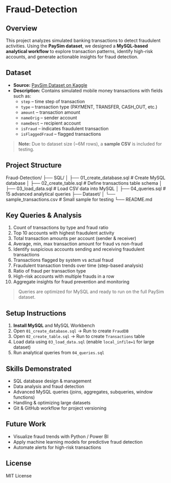 # Fraud-Detection
## Overview
This project analyzes simulated banking transactions to detect fraudulent activities. Using the **PaySim dataset**, we designed a **MySQL-based analytical workflow** to explore transaction patterns, identify high-risk accounts, and generate actionable insights for fraud detection.

## Dataset
- **Source:** [PaySim Dataset on Kaggle](https://www.kaggle.com/datasets/ealaxi/paysim1)  
- **Description:** Contains simulated mobile money transactions with fields such as:
  - `step` – time step of transaction  
  - `type` – transaction type (PAYMENT, TRANSFER, CASH_OUT, etc.)  
  - `amount` – transaction amount  
  - `nameOrig` – sender account  
  - `nameDest` – recipient account  
  - `isFraud` – indicates fraudulent transaction  
  - `isFlaggedFraud` – flagged transactions  

> **Note:** Due to dataset size (~6M rows), a **sample CSV** is included for testing.

## Project Structure
Fraud-Detection/
├── SQL/
│ ├── 01_create_database.sql # Create MySQL database
│ ├── 02_create_table.sql # Define transactions table schema
│ ├── 03_load_data.sql # Load CSV data into MySQL
│ ├── 04_queries.sql # 15 advanced analytical queries
├── Dataset/
│ └── sample_transactions.csv # Small sample for testing
└── README.md


## Key Queries & Analysis
1. Count of transactions by type and fraud ratio  
2. Top 10 accounts with highest fraudulent activity  
3. Total transaction amounts per account (sender & receiver)  
4. Average, min, max transaction amount for fraud vs non-fraud  
5. Identify suspicious accounts sending and receiving fraudulent transactions  
6. Transactions flagged by system vs actual fraud  
7. Fraudulent transaction trends over time (step-based analysis)  
8. Ratio of fraud per transaction type  
9. High-risk accounts with multiple frauds in a row  
10. Aggregate insights for fraud prevention and monitoring  

> Queries are optimized for MySQL and ready to run on the full PaySim dataset.

## Setup Instructions
1. **Install MySQL** and MySQL Workbench  
2. Open `01_create_database.sql` → Run to create `FraudDB`  
3. Open `02_create_table.sql` → Run to create `Transactions` table  
4. Load data using `03_load_data.sql` (enable `local_infile=1` for large dataset)  
5. Run analytical queries from `04_queries.sql`  

## Skills Demonstrated
- SQL database design & management  
- Data analysis and fraud detection  
- Advanced MySQL queries (joins, aggregates, subqueries, window functions)  
- Handling & optimizing large datasets  
- Git & GitHub workflow for project versioning  

## Future Work
- Visualize fraud trends with Python / Power BI  
- Apply machine learning models for predictive fraud detection  
- Automate alerts for high-risk transactions  

## License
MIT License
